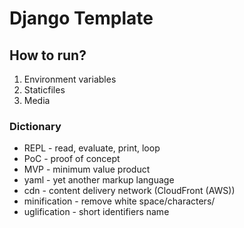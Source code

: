 # Django Template

## How to run?
1. Environment variables
2. Staticfiles
3. Media

### Dictionary
- REPL - read, evaluate, print, loop
- PoC - proof of concept
- MVP - minimum value product
- yaml - yet another markup language
- cdn - content delivery network (CloudFront (AWS)) 
- minification - remove white space/characters/
- uglification - short identifiers name